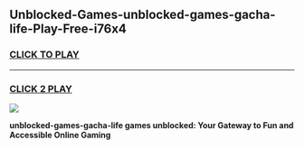 
## Unblocked-Games-unblocked-games-gacha-life-Play-Free-i76x4
<h3>
<a href="https://premium76.site?title=unblocked-games-gacha-life&ref=15A">CLICK TO PLAY</a></h3>
<hr>

<h3>
<a href="https://premium76.site?title=unblocked-games-gacha-life&ref=15A">CLICK 2 PLAY</a>
  
</h3>

<a href="https://premium76.site?title=unblocked-games-gacha-life&ref=15A"><img src="https://clearcache.store/games.png"></a>


**unblocked-games-gacha-life games unblocked: Your Gateway to Fun and Accessible Online Gaming**
